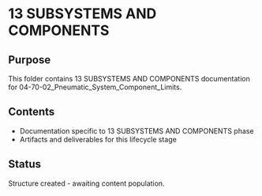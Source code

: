 # 13 SUBSYSTEMS AND COMPONENTS

## Purpose
This folder contains 13 SUBSYSTEMS AND COMPONENTS documentation for 04-70-02_Pneumatic_System_Component_Limits.

## Contents
- Documentation specific to 13 SUBSYSTEMS AND COMPONENTS phase
- Artifacts and deliverables for this lifecycle stage

## Status
Structure created - awaiting content population.
